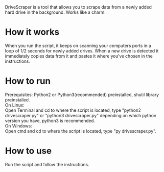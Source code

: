 DriveScraper is a tool that allows you to scrape data from a newly added hard drive in the background. Works like a charm.</br>
# How it works
When you run the script, it keeps on scanning your computers ports in a loop of 1/2 seconds for newly added drives. When a new drive is detected it immediately copies data from it and pastes it where you've chosen in the instructions.<br>
# How to run
Prerequisites: Python2 or Python3(recommended) preinstalled, shutil library preinstalled.<br>
On Linux:<br>
Open Terminal and cd to where the script is located, type "python2 drivescraper.py" or "python3 drivescraper.py" depending on which python version you have, python3 is recommended.<br>
On Windows:<br>
Open cmd and cd to where the script is located, type "py drivescraper.py".<br>
# How to use
Run the script and follow the instructions.
